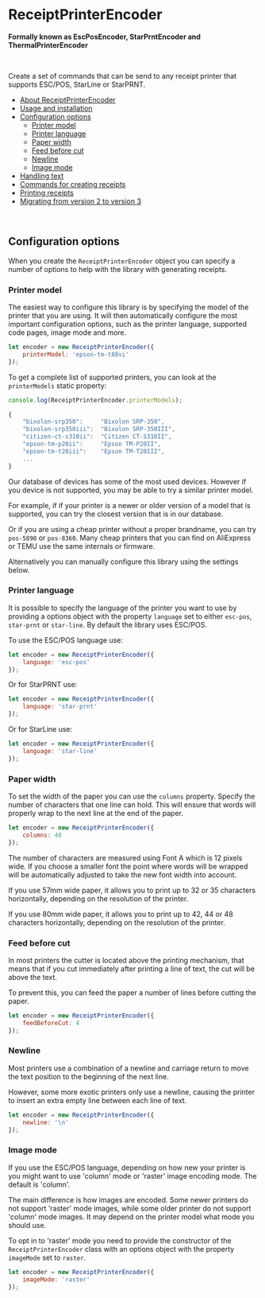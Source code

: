 # ReceiptPrinterEncoder
**Formally known as EscPosEncoder, StarPrntEncoder and ThermalPrinterEncoder**

<br>

Create a set of commands that can be send to any receipt printer that supports ESC/POS, StarLine or StarPRNT.

- [About ReceiptPrinterEncoder](../README.md)
- [Usage and installation](usage.md)
- [Configuration options](configuration.md)
  - [Printer model](#printer-model)
  - [Printer language](#printer-language)
  - [Paper width](#paper-width)
  - [Feed before cut](#feed-before-cut)
  - [Newline](#newline)
  - [Image mode](#image-mode)
- [Handling text](text.md)
- [Commands for creating receipts](commands.md)
- [Printing receipts](printing.md)
- [Migrating from version 2 to version 3](changes.md)

<br>

## Configuration options

When you create the `ReceiptPrinterEncoder` object you can specify a number of options to help with the library with generating receipts. 


### Printer model

The easiest way to configure this library is by specifying the model of the printer that you are using. It will then automatically configure the most important configuration options, such as the printer language, supported code pages, image mode and more.

```js
let encoder = new ReceiptPrinterEncoder({ 
    printerModel: 'epson-tm-t88vi'
});
```

To get a complete list of supported printers, you can look at the `printerModels` static property:

```js
console.log(ReceiptPrinterEncoder.printerModels);

{
    "bixolon-srp350":     "Bixolon SRP-350",
    "bixolon-srp350iii":  "Bixolon SRP-350III",
    "citizen-ct-s310ii":  "Citizen CT-S310II",
    "epson-tm-p20ii":     "Epson TM-P20II",
    "epson-tm-t20iii":    "Epson TM-T20III",
    ...
}
```

Our database of devices has some of the most used devices. However if you device is not supported, you may be able to try a similar printer model. 

For example, if if your printer is a newer or older version of a model that is supported, you can try the closest version that is in our database.

Or if you are using a cheap printer without a proper brandname, you can try `pos-5890` or `pos-8360`. Many cheap printers that you can find on AliExpress or TEMU use the same internals or firmware. 

Alternatively you can manually configure this library using the settings below.


### Printer language

It is possible to specify the language of the printer you want to use by providing a options object with the property `language` set to either `esc-pos`, `star-prnt` or `star-line`. By default the library uses ESC/POS.

To use the ESC/POS language use:

```js
let encoder = new ReceiptPrinterEncoder({ 
    language: 'esc-pos'
});
```

Or for StarPRNT use:

```js
let encoder = new ReceiptPrinterEncoder({ 
    language: 'star-prnt'
});
```

Or for StarLine use:

```js
let encoder = new ReceiptPrinterEncoder({ 
    language: 'star-line'
});
```

### Paper width

To set the width of the paper you can use the `columns` property. Specify the number of characters that one line can hold. This will ensure that words will properly wrap to the next line at the end of the paper. 

```js
let encoder = new ReceiptPrinterEncoder({
    columns: 48
});
```

The number of characters are measured using Font A which is 12 pixels wide. If you choose a smaller font the point where words will be wrapped will be automatically adjusted to take the new font width into account.

If you use 57mm wide paper, it allows you to print up to 32 or 35 characters horizontally, depending on the resolution of the printer.

If you use 80mm wide paper, it allows you to print up to 42, 44 or 48 characters horizontally, depending on the resolution of the printer.

### Feed before cut

In most printers the cutter is located above the printing mechanism, that means that if you cut immediately after printing a line of text, the cut will be above the text. 

To prevent this, you can feed the paper a number of lines before cutting the paper.

```js
let encoder = new ReceiptPrinterEncoder({
    feedBeforeCut: 4
});
```

### Newline

Most printers use a combination of a newline and carriage return to move the text position to the beginning of the next line. 

However, some more exotic printers only use a newline, causing the printer to insert an extra empty line between each line of text.

```js
let encoder = new ReceiptPrinterEncoder({
    newline: '\n'
});
```

### Image mode

If you use the ESC/POS language, depending on how new your printer is you might want to use 'column' mode or 'raster' image encoding mode. The default is 'column'. 

The main difference is how images are encoded. Some newer printers do not support 'raster' mode images, while some older printer do not support 'column' mode images. It may depend on the printer model what mode you should use.

To opt in to 'raster' mode you need to provide the constructor of the `ReceiptPrinterEncoder` class with an options object with the property `imageMode` set to `raster`.

```js
let encoder = new ReceiptPrinterEncoder({ 
    imageMode: 'raster' 
});
```
